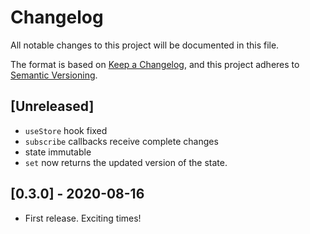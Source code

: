 # Changelog

All notable changes to this project will be documented in this file.

The format is based on [Keep a Changelog](https://keepachangelog.com/en/1.0.0/),
and this project adheres to [Semantic Versioning](https://semver.org/spec/v2.0.0.html).

## [Unreleased]

- `useStore` hook fixed
- `subscribe` callbacks receive complete changes
- state immutable
- `set` now returns the updated version of the state.

## [0.3.0] - 2020-08-16

- First release. Exciting times!
